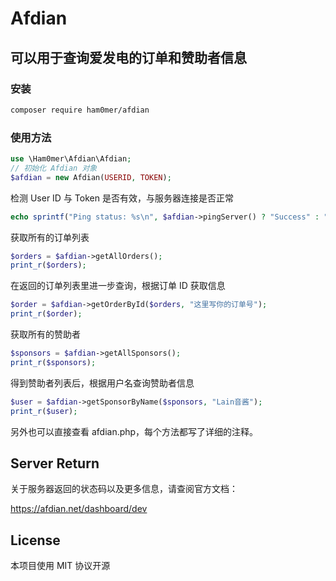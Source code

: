 # Afdian
## 可以用于查询爱发电的订单和赞助者信息

### 安装

~~~bash
composer require ham0mer/afdian
~~~

### 使用方法

~~~php
use \Ham0mer\Afdian\Afdian;
// 初始化 Afdian 对象
$afdian = new Afdian(USERID, TOKEN);
~~~
检测 User ID 与 Token 是否有效，与服务器连接是否正常

```php
echo sprintf("Ping status: %s\n", $afdian->pingServer() ? "Success" : "Failed");
```

获取所有的订单列表
```php
$orders = $afdian->getAllOrders();
print_r($orders);
```
在返回的订单列表里进一步查询，根据订单 ID 获取信息
```php
$order = $afdian->getOrderById($orders, "这里写你的订单号");
print_r($order);
```
获取所有的赞助者
```php
$sponsors = $afdian->getAllSponsors();
print_r($sponsors);
```
得到赞助者列表后，根据用户名查询赞助者信息
```php
$user = $afdian->getSponsorByName($sponsors, "Lain音酱");
print_r($user);
```
另外也可以直接查看 afdian.php，每个方法都写了详细的注释。

## Server Return
关于服务器返回的状态码以及更多信息，请查阅官方文档：

https://afdian.net/dashboard/dev

## License
本项目使用 MIT 协议开源
